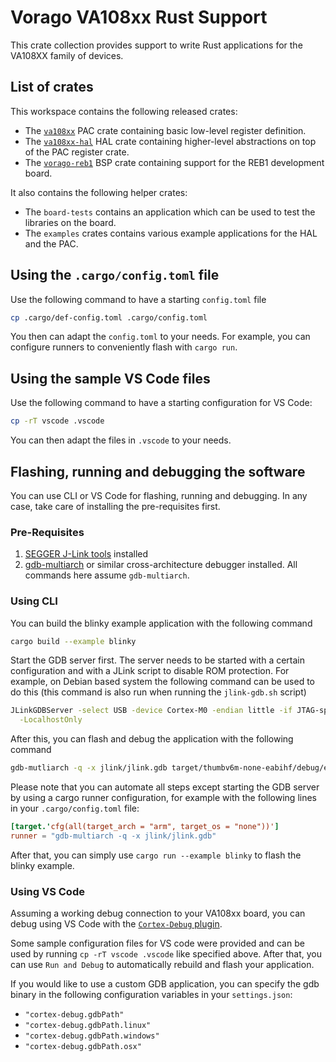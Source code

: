 Vorago VA108xx Rust Support
=========

This crate collection provides support to write Rust applications for the VA108XX family
of devices.

## List of crates

This workspace contains the following released crates:

- The [`va108xx`](https://egit.irs.uni-stuttgart.de/rust/va108xx-rs/src/branch/main/va108xx) PAC
  crate containing basic low-level register definition.
- The [`va108xx-hal`](https://egit.irs.uni-stuttgart.de/rust/va108xx-rs/src/branch/main/va108xx-hal)
  HAL crate containing higher-level abstractions on top of the PAC register crate.
- The [`vorago-reb1`](https://egit.irs.uni-stuttgart.de/rust/va108xx-rs/src/branch/main/vorago-reb1)
  BSP crate containing support for the REB1 development board.

It also contains the following helper crates:

- The `board-tests` contains an application which can be used to test the libraries on the
  board.
- The `examples` crates contains various example applications for the HAL and the PAC.

## Using the `.cargo/config.toml` file

Use the following command to have a starting `config.toml` file

```sh
cp .cargo/def-config.toml .cargo/config.toml
```

You then can adapt the `config.toml` to your needs. For example, you can configure runners
to conveniently flash with `cargo run`.

## Using the sample VS Code files

Use the following command to have a starting configuration for VS Code:

```sh
cp -rT vscode .vscode
```

You can then adapt the files in `.vscode` to your needs.

## Flashing, running and debugging the software

You can use CLI or VS Code for flashing, running and debugging. In any case, take
care of installing the pre-requisites first.

### Pre-Requisites

1. [SEGGER J-Link tools](https://www.segger.com/downloads/jlink/) installed
2. [gdb-multiarch](https://packages.debian.org/sid/gdb-multiarch) or similar
   cross-architecture debugger installed. All commands here assume `gdb-multiarch`.

### Using CLI

You can build the blinky example application with the following command

```sh
cargo build --example blinky
```

Start the GDB server first. The server needs to be started with a certain configuration and with
a JLink script to disable ROM protection.
For example, on Debian based system the following command can be used to do this (this command
is also run when running the `jlink-gdb.sh` script)

```sh
JLinkGDBServer -select USB -device Cortex-M0 -endian little -if JTAG-speed auto \
  -LocalhostOnly
```

After this, you can flash and debug the application with the following command

```sh
gdb-mutliarch -q -x jlink/jlink.gdb target/thumbv6m-none-eabihf/debug/examples/blinky
```

Please note that you can automate all steps except starting the GDB server by using a cargo
runner configuration, for example with the following lines in your `.cargo/config.toml` file:

```toml
[target.'cfg(all(target_arch = "arm", target_os = "none"))']
runner = "gdb-multiarch -q -x jlink/jlink.gdb"
```

After that, you can simply use `cargo run --example blinky` to flash the blinky
example.

### Using VS Code

Assuming a working debug connection to your VA108xx board, you can debug using VS Code with
the [`Cortex-Debug` plugin](https://marketplace.visualstudio.com/items?itemName=marus25.cortex-debug).

Some sample configuration files for VS code were provided and can be used by running
`cp -rT vscode .vscode` like specified above. After that, you can use `Run and Debug`
to automatically rebuild and flash your application.

If you would like to use a custom GDB application, you can specify the gdb binary in the following
configuration variables in your `settings.json`:

- `"cortex-debug.gdbPath"`
- `"cortex-debug.gdbPath.linux"`
- `"cortex-debug.gdbPath.windows"`
- `"cortex-debug.gdbPath.osx"`
